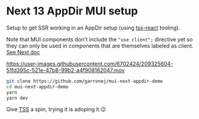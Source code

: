 
# Next 13 AppDir MUI setup

Setup to get SSR working in an AppDir setup (using [tss-react](https://tss-react.dev) tooling).  

Note that MUI components don't include the `"use client";` directive yet so they can only be used
in components that are themselves labeled as client. [See Next doc](https://beta.nextjs.org/docs/rendering/server-and-client-components#third-party-packages)  

https://user-images.githubusercontent.com/6702424/209325604-51fd395c-521e-47b8-99b2-a4f908162047.mov

```bash
git clone https://github.com/garronej/mui-next-appdir-demo
cd mui-next-appdir-demo
yarn
yarn dev
```

Give [TSS](https://tss-react.dev) a spin, trying it is adoping it 😉
